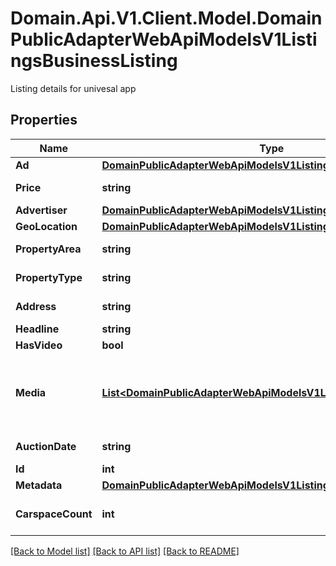 # Domain.Api.V1.Client.Model.DomainPublicAdapterWebApiModelsV1ListingsBusinessListing
Listing details for univesal app
## Properties

Name | Type | Description | Notes
------------ | ------------- | ------------- | -------------
**Ad** | [**DomainPublicAdapterWebApiModelsV1ListingsBusinessAd**](DomainPublicAdapterWebApiModelsV1ListingsBusinessAd.md) |  | [optional] 
**Price** | **string** | Formatted listing price | [optional] 
**Advertiser** | [**DomainPublicAdapterWebApiModelsV1ListingsBusinessAdvertiser**](DomainPublicAdapterWebApiModelsV1ListingsBusinessAdvertiser.md) |  | [optional] 
**GeoLocation** | [**DomainPublicAdapterWebApiModelsV1ListingsBusinessGeoLocation**](DomainPublicAdapterWebApiModelsV1ListingsBusinessGeoLocation.md) |  | [optional] 
**PropertyArea** | **string** | Building size | [optional] 
**PropertyType** | **string** | Property type | [optional] 
**Address** | **string** | Full address | [optional] 
**Headline** | **string** | Headline | [optional] 
**HasVideo** | **bool** | Has video? | [optional] 
**Media** | [**List&lt;DomainPublicAdapterWebApiModelsV1ListingsBusinessMedia&gt;**](DomainPublicAdapterWebApiModelsV1ListingsBusinessMedia.md) | Media resources for listing (images, video, floor plans) | [optional] 
**AuctionDate** | **string** | Auction date | [optional] 
**Id** | **int** | AdID | [optional] 
**Metadata** | [**DomainPublicAdapterWebApiModelsV1ListingsBusinessMetadata**](DomainPublicAdapterWebApiModelsV1ListingsBusinessMetadata.md) |  | [optional] 
**CarspaceCount** | **int** | Car parking spaces count | [optional] 

[[Back to Model list]](../README.md#documentation-for-models) [[Back to API list]](../README.md#documentation-for-api-endpoints) [[Back to README]](../README.md)

